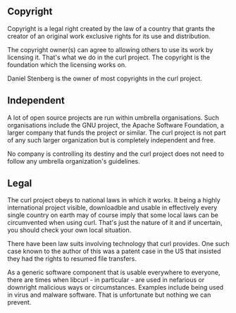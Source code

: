 ## Copyright

Copyright is a legal right created by the law of a country that grants the
creator of an original work exclusive rights for its use and distribution.

The copyright owner(s) can agree to allowing others to use its work by
licensing it. That's what we do in the curl project. The copyright is the
foundation which the licensing works on.

Daniel Stenberg is the owner of most copyrights in the curl project.

## Independent

A lot of open source projects are run within umbrella organisations. Such
organisations include the GNU project, the Apache Software Foundation, a
larger company that funds the project or similar. The curl project is not part
of any such larger organization but is completely independent and free.

No company is controlling its destiny and the curl project does not need to
follow any umbrella organization's guidelines.

## Legal

The curl project obeys to national laws in which it works. It being a highly
international project visible, downloadble and usable in effectively every
single country on earth may of course imply that some local laws can be
circumvented when using curl. That's just the nature of it and if uncertain,
you should check your own local situation.

There have been law suits involving technology that curl provides. One such
case known to the author of this was a patent case in the US that insisted
they had the rights to resumed file transfers.

As a generic software component that is usable everywhere to everyone, there
are times when libcurl - in particular - are used in nefarious or downright
malicious ways or circumstances. Examples include being used in virus and
malware software. That is unfortunate but nothing we can prevent.
